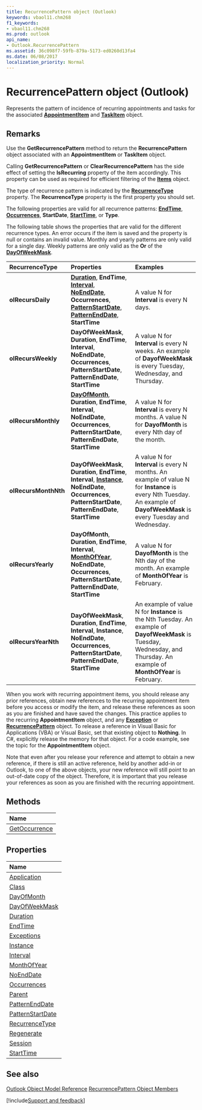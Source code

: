 ```yaml
---
title: RecurrencePattern object (Outlook)
keywords: vbaol11.chm268
f1_keywords:
- vbaol11.chm268
ms.prod: outlook
api_name:
- Outlook.RecurrencePattern
ms.assetid: 36c098f7-59fb-879a-5173-ed0260d13fa4
ms.date: 06/08/2017
localization_priority: Normal
---
```



# RecurrencePattern object (Outlook)

Represents the pattern of incidence of recurring appointments and tasks for the associated  **[AppointmentItem](Outlook.AppointmentItem.md)** and **[TaskItem](Outlook.TaskItem.md)** object.


## Remarks

Use the  **GetRecurrencePattern** method to return the **RecurrencePattern** object associated with an **AppointmentItem** or **TaskItem** object.

Calling  **GetRecurrencePattern** or **ClearRecurrencePattern** has the side effect of setting the **IsRecurring** property of the item accordingly. This property can be used as required for efficient filtering of the **[Items](Outlook.Items.md)** object.

The type of recurrence pattern is indicated by the  **[RecurrenceType](Outlook.RecurrencePattern.RecurrenceType.md)** property. The **RecurrenceType** property is the first property you should set.

The following properties are valid for all recurrence patterns:  **[EndTime](Outlook.RecurrencePattern.EndTime.md)**, **[Occurrences](Outlook.RecurrencePattern.Occurrences.md)**, **StartDate**, **[StartTime](Outlook.RecurrencePattern.StartTime.md)**, or **Type**.

The following table shows the properties that are valid for the different recurrence types. An error occurs if the item is saved and the property is null or contains an invalid value. Monthly and yearly patterns are only valid for a single day. Weekly patterns are only valid as the  **Or** of the **[DayOfWeekMask](Outlook.RecurrencePattern.DayOfWeekMask.md)**.



|**RecurrenceType**|**Properties**|**Examples**|
|:-----|:-----|:-----|
|**olRecursDaily**|**[Duration](Outlook.RecurrencePattern.Duration.md)**, **EndTime**, **[Interval](Outlook.RecurrencePattern.Interval.md)**, **[NoEndDate](Outlook.RecurrencePattern.NoEndDate.md)**, **Occurrences**, **[PatternStartDate](Outlook.RecurrencePattern.PatternStartDate.md)**, **[PatternEndDate](Outlook.RecurrencePattern.PatternEndDate.md)**, **StartTime**|A value N for  **Interval** is every N days.|
|**olRecursWeekly**|**DayOfWeekMask**, **Duration**, **EndTime**, **Interval**, **NoEndDate**, **Occurrences**, **PatternStartDate**, **PatternEndDate**, **StartTime**|A value N for  **Interval** is every N weeks. An example of **DayofWeekMask** is every Tuesday, Wednesday, and Thursday.|
|**olRecursMonthly**|**[DayOfMonth](Outlook.RecurrencePattern.DayOfMonth.md)**, **Duration**, **EndTime**, **Interval**, **NoEndDate**, **Occurrences**, **PatternStartDate**, **PatternEndDate**, **StartTime**|A value N for  **Interval** is every N months. A value N for **DayofMonth** is every Nth day of the month.|
|**olRecursMonthNth**|**DayOfWeekMask**, **Duration**, **EndTime**, **Interval**, **[Instance](Outlook.RecurrencePattern.Instance.md)**, **NoEndDate**, **Occurrences**, **PatternStartDate**, **PatternEndDate**, **StartTime**|A value N for  **Interval** is every N months. An example of value N for **Instance** is every Nth Tuesday. An example of **DayofWeekMask** is every Tuesday and Wednesday.|
|**olRecursYearly**|**DayOfMonth**, **Duration**, **EndTime**, **Interval**, **[MonthOfYear](Outlook.RecurrencePattern.MonthOfYear.md)**, **NoEndDate**, **Occurrences**, **PatternStartDate**, **PatternEndDate**, **StartTime**|A value N for  **DayofMonth** is the Nth day of the month. An example of **MonthOfYear** is February.|
|**olRecursYearNth**|**DayOfWeekMask**, **Duration**, **EndTime**, **Interval**, **Instance**, **NoEndDate**, **Occurrences**, **PatternStartDate**, **PatternEndDate**, **StartTime**|An example of value N for  **Instance** is the Nth Tuesday. An example of **DayofWeekMask** is Tuesday, Wednesday, and Thursday. An example of **MonthOfYear** is February.|

When you work with recurring appointment items, you should release any prior references, obtain new references to the recurring appointment item before you access or modify the item, and release these references as soon as you are finished and have saved the changes. This practice applies to the recurring  **AppointmentItem** object, and any **[Exception](Outlook.Exception.md)** or **[RecurrencePattern](Outlook.RecurrencePattern.md)** object. To release a reference in Visual Basic for Applications (VBA) or Visual Basic, set that existing object to **Nothing**. In C#, explicitly release the memory for that object. For a code example, see the topic for the **AppointmentItem** object.

Note that even after you release your reference and attempt to obtain a new reference, if there is still an active reference, held by another add-in or Outlook, to one of the above objects, your new reference will still point to an out-of-date copy of the object. Therefore, it is important that you release your references as soon as you are finished with the recurring appointment.


## Methods



|Name|
|:-----|
|[GetOccurrence](Outlook.RecurrencePattern.GetOccurrence.md)|

## Properties



|Name|
|:-----|
|[Application](Outlook.RecurrencePattern.Application.md)|
|[Class](Outlook.RecurrencePattern.Class.md)|
|[DayOfMonth](Outlook.RecurrencePattern.DayOfMonth.md)|
|[DayOfWeekMask](Outlook.RecurrencePattern.DayOfWeekMask.md)|
|[Duration](Outlook.RecurrencePattern.Duration.md)|
|[EndTime](Outlook.RecurrencePattern.EndTime.md)|
|[Exceptions](Outlook.RecurrencePattern.Exceptions.md)|
|[Instance](Outlook.RecurrencePattern.Instance.md)|
|[Interval](Outlook.RecurrencePattern.Interval.md)|
|[MonthOfYear](Outlook.RecurrencePattern.MonthOfYear.md)|
|[NoEndDate](Outlook.RecurrencePattern.NoEndDate.md)|
|[Occurrences](Outlook.RecurrencePattern.Occurrences.md)|
|[Parent](Outlook.RecurrencePattern.Parent.md)|
|[PatternEndDate](Outlook.RecurrencePattern.PatternEndDate.md)|
|[PatternStartDate](Outlook.RecurrencePattern.PatternStartDate.md)|
|[RecurrenceType](Outlook.RecurrencePattern.RecurrenceType.md)|
|[Regenerate](Outlook.RecurrencePattern.Regenerate.md)|
|[Session](Outlook.RecurrencePattern.Session.md)|
|[StartTime](Outlook.RecurrencePattern.StartTime.md)|

## See also


[Outlook Object Model Reference](overview/Outlook/object-model.md)
[RecurrencePattern Object Members](overview/Outlook.md)

[!include[Support and feedback](~/includes/feedback-boilerplate.md)]